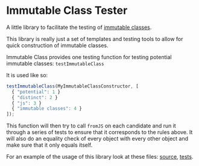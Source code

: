 # Immutable Class Tester

A little library to facilitate the testing of [immutable classes](https://github.com/implydata/immutable-class).

This library is really just a set of templates and testing tools to allow for quick construction of immutable classes.

Immutable Class provides one testing function for testing potential immutable classes: `testImmutableClass`

It is used like so:

```javascript
testImmutableClass(MyImmutableClassConstructor, [
  { "potential": 1 }
  { "distinct": 2 }
  { "js": 3 }
  { "immutable classes": 4 }
]);
```

This function will then try to call `fromJS` on each candidate and run it through a series of tests to ensure that it
corresponds to the rules above. It will also do an equality check of every object with every other object and make sure
that it only equals itself.

For an example of the usage of this library look at these files: [source](https://github.com/implyio/chronoshift/blob/master/src/duration.ts), [tests](https://github.com/implyio/chronoshift/blob/master/test/duration.mocha.ts).
